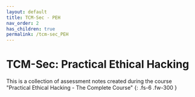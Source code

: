 ```yaml
---
layout: default
title: TCM-Sec - PEH
nav_order: 2
has_children: true
permalink: /tcm-sec_PEH
---
```

<!-- markdownlint-disable MD022 -->
<!-- markdownlint-disable MD025 -->

# TCM-Sec: Practical Ethical Hacking

This is a collection of assessment notes created during the course "Practical Ethical Hacking - The Complete Course"
{: .fs-6 .fw-300 }
